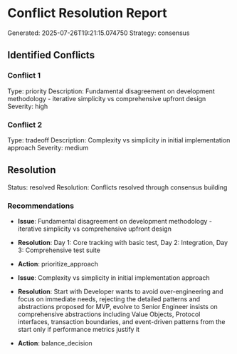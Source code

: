 # Conflict Resolution Report

Generated: 2025-07-26T19:21:15.074750
Strategy: consensus

## Identified Conflicts

### Conflict 1
Type: priority
Description: Fundamental disagreement on development methodology - iterative simplicity vs comprehensive upfront design
Severity: high

### Conflict 2
Type: tradeoff
Description: Complexity vs simplicity in initial implementation approach
Severity: medium


## Resolution

Status: resolved
Resolution: Conflicts resolved through consensus building

### Recommendations

- **Issue**: Fundamental disagreement on development methodology - iterative simplicity vs comprehensive upfront design
- **Resolution**: Day 1: Core tracking with basic test, Day 2: Integration, Day 3: Comprehensive test suite
- **Action**: prioritize_approach

- **Issue**: Complexity vs simplicity in initial implementation approach
- **Resolution**: Start with Developer wants to avoid over-engineering and focus on immediate needs, rejecting the detailed patterns and abstractions proposed for MVP, evolve to Senior Engineer insists on comprehensive abstractions including Value Objects, Protocol interfaces, transaction boundaries, and event-driven patterns from the start only if performance metrics justify it
- **Action**: balance_decision

